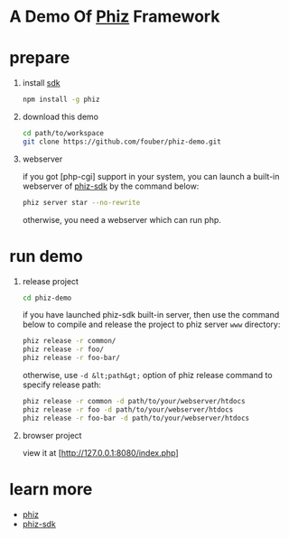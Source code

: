 A Demo Of [Phiz](https://github.com/fouber/phiz) Framework
========

# prepare

1. install [sdk](https://github.com/fouber/phiz-tool)

    ```bash
    npm install -g phiz
    ```

1. download this demo

    ```bash
    cd path/to/workspace
    git clone https://github.com/fouber/phiz-demo.git
    ```

1. webserver

    if you got [php-cgi] support in your system, you can launch a built-in webserver of [phiz-sdk](ttps://github.com/fouber/phiz-tool) by the command below:
    
    ```bash
    phiz server star --no-rewrite
    ```
    
    otherwise, you need a webserver which can run php.

# run demo

1. release project

    ```bash
    cd phiz-demo
    ```
    
    if you have launched phiz-sdk built-in server, then use the command below to compile and release the project to phiz server ``www`` directory:
    
    ```bash
    phiz release -r common/
    phiz release -r foo/
    phiz release -r foo-bar/
    ```
    
    otherwise, use ``-d &lt;path&gt;`` option of phiz release command to specify release path: 
    
    ```bash
    phiz release -r common -d path/to/your/webserver/htdocs
    phiz release -r foo -d path/to/your/webserver/htdocs
    phiz release -r foo-bar -d path/to/your/webserver/htdocs
    ```

1. browser project

    view it at [http://127.0.0.1:8080/index.php]


# learn more

* [phiz](https://github.com/fouber/phiz)
* [phiz-sdk](https://github.com/fouber/phiz-tool)